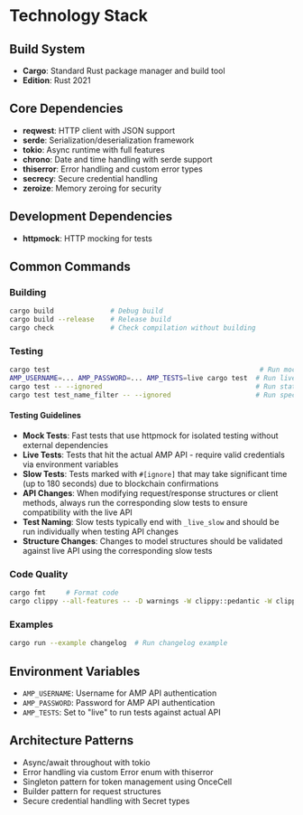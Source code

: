 # Technology Stack

## Build System
- **Cargo**: Standard Rust package manager and build tool
- **Edition**: Rust 2021

## Core Dependencies
- **reqwest**: HTTP client with JSON support
- **serde**: Serialization/deserialization framework
- **tokio**: Async runtime with full features
- **chrono**: Date and time handling with serde support
- **thiserror**: Error handling and custom error types
- **secrecy**: Secure credential handling
- **zeroize**: Memory zeroing for security

## Development Dependencies
- **httpmock**: HTTP mocking for tests

## Common Commands

### Building
```bash
cargo build              # Debug build
cargo build --release    # Release build
cargo check              # Check compilation without building
```

### Testing
```bash
cargo test                                                    # Run mocked tests only
AMP_USERNAME=... AMP_PASSWORD=... AMP_TESTS=live cargo test  # Run live API tests
cargo test -- --ignored                                      # Run state-changing tests
cargo test test_name_filter -- --ignored                     # Run specific slow/ignored tests
```

#### Testing Guidelines
- **Mock Tests**: Fast tests that use httpmock for isolated testing without external dependencies
- **Live Tests**: Tests that hit the actual AMP API - require valid credentials via environment variables
- **Slow Tests**: Tests marked with `#[ignore]` that may take significant time (up to 180 seconds) due to blockchain confirmations
- **API Changes**: When modifying request/response structures or client methods, always run the corresponding slow tests to ensure compatibility with the live API
- **Test Naming**: Slow tests typically end with `_live_slow` and should be run individually when testing API changes
- **Structure Changes**: Changes to model structures should be validated against live API using the corresponding slow tests

### Code Quality
```bash
cargo fmt     # Format code
cargo clippy --all-features -- -D warnings -W clippy::pedantic -W clippy::nursery -W rust-2018-idioms  # Run comprehensive linter checks
```

### Examples
```bash
cargo run --example changelog  # Run changelog example
```

## Environment Variables
- `AMP_USERNAME`: Username for AMP API authentication
- `AMP_PASSWORD`: Password for AMP API authentication  
- `AMP_TESTS`: Set to "live" to run tests against actual API

## Architecture Patterns
- Async/await throughout with tokio
- Error handling via custom Error enum with thiserror
- Singleton pattern for token management using OnceCell
- Builder pattern for request structures
- Secure credential handling with Secret types